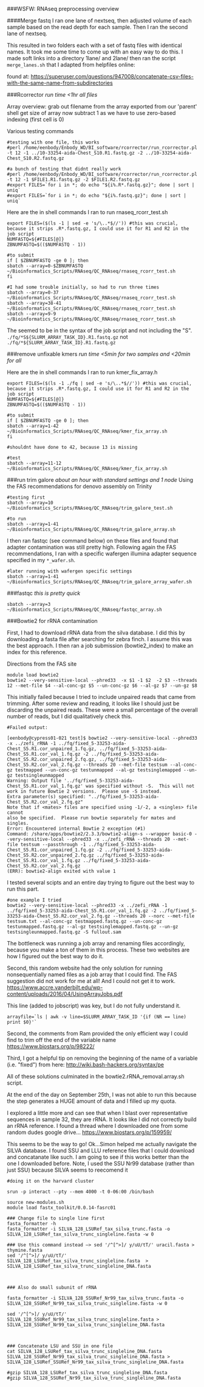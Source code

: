 ###WSFW: RNAseq preprocessing overview

####Merge fastq
I ran one lane of nextseq, then adjusted volume of each sample based on the read depth for each sample. Then I ran the second lane of nextseq.

This resulted in two folders each with a set of fastq files with identical names. It took me some time to come up with an easy way to do this. I made soft links into a directory 1lane/ and 2lane/ then ran the script `merge_lanes.sh` that I adapted from helpfiles online:

found at: https://superuser.com/questions/947008/concatenate-csv-files-with-the-same-name-from-subdirectories


###Rcorrector
*run time <1hr all files*

Array overview:
grab out filename from the array exported from our 'parent' shell
get size of array
now subtract 1 as we have to use zero-based indexing (first cell is 0)

Various testing commands
```
#testing with one file, this works
#perl /home/eenbody/Enbody_WD/BI_software/rcorrector/run_rcorrector.pl -t 12 -1 ../10-33254-aida-Chest_S10.R1.fastq.gz -2 ../10-33254-aida-Chest_S10.R2.fastq.gz

#a bunch of testing that didnt really work
#perl /home/eenbody/Enbody_WD/BI_software/rcorrector/run_rcorrector.pl -t 12 -1 $FILE1.R1.fastq.gz -2 $FILE1.R2.fastq.gz
#export FILES=`for i in *; do echo "${i%.R*.fastq.gz}"; done | sort | uniq`
#export FILES=`for i in *; do echo "${i%.fastq.gz}"; done | sort | uniq`
```

Here are the in shell commands I ran to run rnaseq_rcorr_test.sh
```
export FILES=($(ls -1 | sed -e 's/\..*$//')) #this was crucial, because it strips .R*.fastq.gz, I could use it for R1 and R2 in the job script
NUMFASTQ=${#FILES[@]}
ZBNUMFASTQ=$(($NUMFASTQ - 1))

#to submit
if [ $ZBNUMFASTQ -ge 0 ]; then
sbatch --array=0-$ZBNUMFASTQ ~/Bioinformatics_Scripts/RNAseq/QC_RNAseq/rnaseq_rcorr_test.sh
fi

#I had some trouble initially, so had to run three times
sbatch --array=0-37 ~/Bioinformatics_Scripts/RNAseq/QC_RNAseq/rnaseq_rcorr_test.sh
sbatch --array=38-41 ~/Bioinformatics_Scripts/RNAseq/QC_RNAseq/rnaseq_rcorr_test.sh
sbatch --array=9-9 ~/Bioinformatics_Scripts/RNAseq/QC_RNAseq/rnaseq_rcorr_test.sh
```

The seemed to be in the syntax of the job script and not including the "S".
`./fq/*S${SLURM_ARRAY_TASK_ID}.R1.fastq.gz`
not
`./fq/*${SLURM_ARRAY_TASK_ID}.R1.fastq.gz`

###remove unfixable kmers
*run time <5min for two samples and <20min for all*

Here are the in shell commands I ran to run kmer_fix_array.h
```
export FILES=($(ls -1 ./fq | sed -e 's/\..*$//')) #this was crucial, because it strips .R*.fastq.gz, I could use it for R1 and R2 in the job script
NUMFASTQ=${#FILES[@]}
ZBNUMFASTQ=$(($NUMFASTQ - 1))

#to submit
if [ $ZBNUMFASTQ -ge 0 ]; then
sbatch --array=1-42 ~/Bioinformatics_Scripts/RNAseq/QC_RNAseq/kmer_fix_array.sh
fi

#shouldnt have done to 42, because 13 is missing

#test
sbatch --array=11-12 ~/Bioinformatics_Scripts/RNAseq/QC_RNAseq/kmer_fix_array.sh

```

###run trim galore
*about an hour with standard settings and 1 node*
Using the FAS recommendations for denovo assembly on Trinity

```
#testing first
sbatch --array=10 ~/Bioinformatics_Scripts/RNAseq/QC_RNAseq/trim_galore_test.sh

#to run
sbatch --array=1-41 ~/Bioinformatics_Scripts/RNAseq/QC_RNAseq/trim_galore_array.sh
```
I then ran fastqc (see command below) on these files and found that adapter contamination was still pretty high. Following again the FAS recommendations, I ran with a specific wafergen illumina adapter sequence specified in my `*_wafer.sh`.

```
#later running with wafergen specific settings
sbatch --array=1-41 ~/Bioinformatics_Scripts/RNAseq/QC_RNAseq/trim_galore_array_wafer.sh
```
###fastqc
*this is pretty quick*
```
sbatch --array=3 ~/Bioinformatics_Scripts/RNAseq/QC_RNAseq/fastqc_array.sh
```

###Bowtie2 for rRNA contamination

First, I had to download rRNA data from the silva database. I did this by downloading a fasta file after searching for zebra finch. I assume this was the best approach. I then ran a job submission (bowtie2_index) to make an index for this reference.

Directions from the FAS site
```
module load bowtie2
bowtie2 --very-sensitive-local --phred33  -x $1 -1 $2  -2 $3 --threads 12 --met-file $4 --al-conc-gz $5 --un-conc-gz $6 --al-gz $7 --un-gz $8
```
This initially failed because I tried to include unpaired reads that came from trimming. After some review and reading, it looks like I should just be discarding the unpaired reads. These were a small percentage of the overall number of reads, but I did qualitatively check this.

```
#Failed output:

[eenbody@cypress01-021 test]$ bowtie2 --very-sensitive-local --phred33 -x ../zefi_rRNA -1 ../fq/fixed_5-33253-aida-Chest_S5.R1.cor_unpaired_1.fq.gz, ../fq/fixed_5-33253-aida-Chest_S5.R1.cor_val_1.fq.gz -2 ../fq/fixed_5-33253-aida-Chest_S5.R2.cor_unpaired_2.fq.gz, ../fq/fixed_5-33253-aida-Chest_S5.R2.cor_val_2.fq.gz --threads 20 --met-file testsum --al-conc-gz testmapped --un-conc-gz testunmapped --al-gz testsinglemapped --un-gz testsingleunmapped
Warning: Output file '../fq/fixed_5-33253-aida-Chest_S5.R1.cor_val_1.fq.gz' was specified without -S.  This will not work in future Bowtie 2 versions.  Please use -S instead.
Extra parameter(s) specified: "../fq/fixed_5-33253-aida-Chest_S5.R2.cor_val_2.fq.gz"
Note that if <mates> files are specified using -1/-2, a <singles> file cannot
also be specified.  Please run bowtie separately for mates and singles.
Error: Encountered internal Bowtie 2 exception (#1)
Command: /share/apps/bowtie2/2.3.3/bowtie2-align-s --wrapper basic-0 --very-sensitive-local --phred33 -x ../zefi_rRNA --threads 20 --met-file testsum --passthrough -1 ../fq/fixed_5-33253-aida-Chest_S5.R1.cor_unpaired_1.fq.gz -2 ../fq/fixed_5-33253-aida-Chest_S5.R2.cor_unpaired_2.fq.gz ../fq/fixed_5-33253-aida-Chest_S5.R1.cor_val_1.fq.gz ../fq/fixed_5-33253-aida-Chest_S5.R2.cor_val_2.fq.gz
(ERR): bowtie2-align exited with value 1
```

I tested several scipts and an entire day trying to figure out the best way to run this part.

```
#one example I tried
bowtie2 --very-sensitive-local --phred33 -x ../zefi_rRNA -1 ../fq/fixed_5-33253-aida-Chest_S5.R1.cor_val_1.fq.gz -2 ../fq/fixed_5-33253-aida-Chest_S5.R2.cor_val_2.fq.gz --threads 20 --norc --met-file testsum.txt --al-conc-gz testmapped.fastq.gz --un-conc-gz testunmapped.fastq.gz --al-gz testsinglemapped.fastq.gz --un-gz testsingleunmapped.fastq.gz -S fullout.sam
```

The bottleneck was running a job array and renaming files accordingly, because you make a ton of them in this process. These two websites are how I figured out the best way to do it.

Second, this random website had the only solution for running nonsequentially named files as a job array that I could find. The FAS suggestion did not work for me at all! And I could not get it to work.
https://www.accre.vanderbilt.edu/wp-content/uploads/2016/04/UsingArrayJobs.pdf

This line (added to jobscript) was key, but I do not fully understand it.
```
arrayfile=`ls | awk -v line=$SLURM_ARRAY_TASK_ID '{if (NR == line) print $0}'`
```

Second, the comments from Ram provided the only efficient way I could find to trim off the end of the variable name
https://www.biostars.org/p/98222/

Third, I got a helpful tip on removing the beginning of the name of a variable (i.e. "fixed") from here:
http://wiki.bash-hackers.org/syntax/pe

All of these solutions culminated in the bowtie2.rRNA_removal.array.sh script.

At the end of the day on September 25th, I was not able to run this because the step generates a HUGE amount of data and I filled up my quota.

I explored a little more and can see that when I blast over representative sequences in sample 32, they are rRNA. It looks like I did not correctly build an rRNA reference. I found a thread where I downloaded one from some random dudes google drive...
https://www.biostars.org/p/159959/

This seems to be the way to go! Ok...Simon helped me actually navigate the SILVA database. I found SSU and LLU reference files that I could download and concatanate like such. I am going to see if this works better than the one I downloaded before. Note, I used the SSU Nr99 database (rather than just SSU) because SILVA seems to reecomend it


```
#doing it on the harvard cluster

srun -p interact --pty --mem 4000 -t 0-06:00 /bin/bash

source new-modules.sh
module load fastx_toolkit/0.0.14-fasrc01

### Change file to single line first
fasta_formatter -h
fasta_formatter -i SILVA_128_LSURef_tax_silva_trunc.fasta -o SILVA_128_LSURef_tax_silva_trunc_singleline.fasta -w 0

### Use this command instead —> sed '/^[^>]/ y/uU/tT/' uracil.fasta > thymine.fasta
sed '/^[^>]/ y/uU/tT/' SILVA_128_LSURef_tax_silva_trunc_singleline.fasta  > SILVA_128_LSURef_tax_silva_trunc_singleline_DNA.fasta



### Also do small subunit of rRNA

fasta_formatter -i SILVA_128_SSURef_Nr99_tax_silva_trunc.fasta -o SILVA_128_SSURef_Nr99_tax_silva_trunc_singleline.fasta -w 0

sed '/^[^>]/ y/uU/tT/' SILVA_128_SSURef_Nr99_tax_silva_trunc_singleline.fasta > SILVA_128_SSURef_Nr99_tax_silva_trunc_singleline_DNA.fasta



### Concatenate LSU and SSU in one file
cat SILVA_128_LSURef_tax_silva_trunc_singleline_DNA.fasta SILVA_128_SSURef_Nr99_tax_silva_trunc_singleline_DNA.fasta > SILVA_128_LSURef_SSURef_Nr99_tax_silva_trunc_singleline_DNA.fasta

#gzip SILVA_128_LSURef_tax_silva_trunc_singleline_DNA.fasta
#gzip SILVA_128_SSURef_Nr99_tax_silva_trunc_singleline_DNA.fasta
















```
